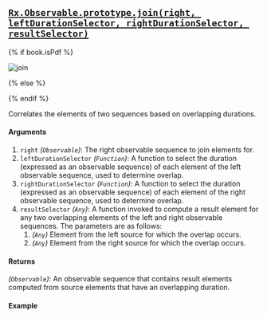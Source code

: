 ## [`Rx.Observable.prototype.join(right, leftDurationSelector, rightDurationSelector, resultSelector)`](https://github.com/Reactive-Extensions/RxJS/blob/master/src/core/linq/observable/join.js)

{% if book.isPdf %}

![join](http://reactivex.io/documentation/operators/images/join_.png)

{% else %}



{% endif %}

Correlates the elements of two sequences based on overlapping durations.

#### Arguments
1. `right` *(`Observable`)*: The right observable sequence to join elements for.
2. `leftDurationSelector` *(`Function`)*: A function to select the duration (expressed as an observable sequence) of each element of the left observable sequence, used to determine overlap.
3. `rightDurationSelector` *(`Function`)*: A function to select the duration (expressed as an observable sequence) of each element of the right observable sequence, used to determine overlap.
4. `resultSelector` *(`Any`)*: A function invoked to compute a result element for any two overlapping elements of the left and right observable sequences. The parameters are as follows:
    1. *(`Any`)* Element from the left source for which the overlap occurs.
    2. *(`Any`)* Element from the right source for which the overlap occurs.

#### Returns
*(`Observable`)*: An observable sequence that contains result elements computed from source elements that have an overlapping duration.
 
#### Example

[](http://jsbin.com/japur/1/embed?js,console)
